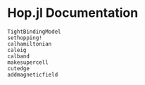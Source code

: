 # Hop.jl Documentation

```@docs
TightBindingModel
sethopping!
calhamiltonian
caleig
calband
makesupercell
cutedge
addmagneticfield
```
